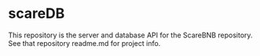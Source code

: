 # scareDB

This repository is the server and database API for the ScareBNB repository. See that repository readme.md for project info.
